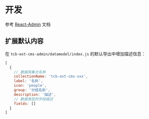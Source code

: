 # 开发

参考 [React-Admin](https://marmelab.com/react-admin/Tutorial.html) 文档

## 扩展默认内容

在 `tcb-ext-cms-admin/datamodel/index.js` 的默认导出中增加描述信息：

```js
[
  {
    // 数据库集合名称
    collectionName: 'tcb-ext-cms-xxx',
    label: '名称',
    icon: 'people',
    group: '分组名称',
    description: '描述',
    // 数据类型的字段描述
    fields: []
  }
]
```
